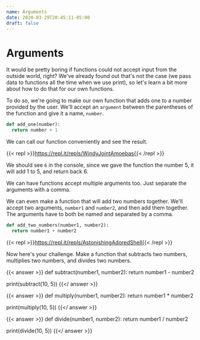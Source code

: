 ```yaml
---
name: Arguments
date: 2020-03-29T20:45:11-05:00
draft: false
---
```


# Arguments

It would be pretty boring if functions could not accept input from the outside world, right? We've already found out that's not the case (we pass data to functions all the time when we use print), so let's learn a bit more about how to do that for our own functions.

To do so, we're going to make our own function that adds one to a number provided by the user. We'll accept an `argument` between the parentheses of the function and give it a name, `number`.

```python
def add_one(number):
  return number + 1
```

We can call our function conveniently and see the result.

{{< repl >}}https://repl.it/repls/WindyJointAmoebas{{< /repl >}}

We should see `6` in the console, since we gave the function the number 5, it will add 1 to 5, and return back 6.

We can have functions accept multiple arguments too. Just separate the arguments with a comma.

We can even make a function that will add two numbers together. We'll accept two arguments, `number1` and `number2`, and then add them together. The arguments have to both be named and separated by a comma.

```python
def add_two_numbers(number1, number2):
  return number1 + number2
```

{{< repl >}}https://repl.it/repls/AstonishingAdoredShell{{< /repl >}}

Now here's your challenge.
Make a function that subtracts two numbers, multiplies two numbers, and divides two numbers.

{{< answer >}}
def subtract(number1, number2):
  return number1 - number2

print(subtract(10, 5))
{{</ answer >}}

{{< answer >}}
def multiply(number1, number2):
  return number1 * number2

print(multiply(10, 5))
{{</ answer >}}

{{< answer >}}
def divide(number1, number2):
  return number1 / number2

print(divide(10, 5))
{{</ answer >}}
